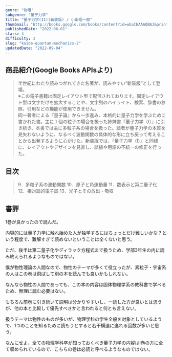 ```yaml
---
genre: "物理"
subgenre: "量子力学"
title: "量子力学(II)(新装版) / 小出昭一郎"
thumbnail: "http://books.google.com/books/content?id=wbaIEAAAQBAJ&printsec=frontcover&img=1&zoom=1&edge=curl&source=gbs_api"
publishedDate: "2022-06-01"
stars: 4
difficulty: 3
slug: "koide-quantum-mechanics-2"
updatedDate: "2022-09-04"
---
```


## 商品紹介(Google Books APIsより)

> 半世紀にわたり読みつがれてきた名著が、読みやすい“新装版”として登場。  
> ※この電子書籍は固定レイアウト型で配信されております。固定レイアウト型は文字だけを拡大することや、文字列のハイライト、検索、辞書の参照、引用などの機能が使用できません。  
> 同一著者による『量子論』から一歩進み、本格的に量子力学を学ぶために書かれた書。主に１個の粒子の場合を扱った姉妹書『量子力学（I）』に引き続き、本書では主に多粒子系の場合を扱った。読者が量子力学の本質を見失わないように、なるべく波動関数の具体的な形に立ち戻って考えることから出発するように心がけた。新装版では、『量子力学（I）』と同様に、レイアウトやデザインを見直し、誤植や用語の不統一の修正を行った。

## 目次

> 9．多粒子系の波動関数
> 10．原子と角運動量
> 11．数表示と第二量子化
> 12．相対論的電子論
> 13．光子とその放出・吸収

## 書評

1巻が良かったので読んだ。

内容的には量子力学に触れ始めた人が独学するにはちょっとだけ難しいかな？という程度で、難解すぎて読めないということは全くないと思う。

ただ、後半は第二量子化やディラック方程式まで扱うため、学部3年生の内に読み終えられるようなものではない。

僕が物性理論の人間なので、物性のテーマが多くて役立ったが、素粒子・宇宙系の人はこの巻は飛ばして別の本を読んでも良いかもしれない。

なんなら物性の人間であっても、この本の内容は固体物理学系の教科書で学べるため、無理に読む必要はない。

もちろん前巻に引き続いて説明は分かりやすいし、一読した方が良いとは思うが、他の本と比較して優先すべきかと言われると何とも言えない。

扱うテーマは物性のものが多いが、物理学科の学生全般を対象としているようで、1つのことを知るために読もうとすると若干横道に逸れる回数が多いと思う。

なんにせよ、全ての物理学科卒が知っておくべき量子力学の内容はI巻の方に全て収められているので、こちらの巻は必読と呼べるようなものではない。
